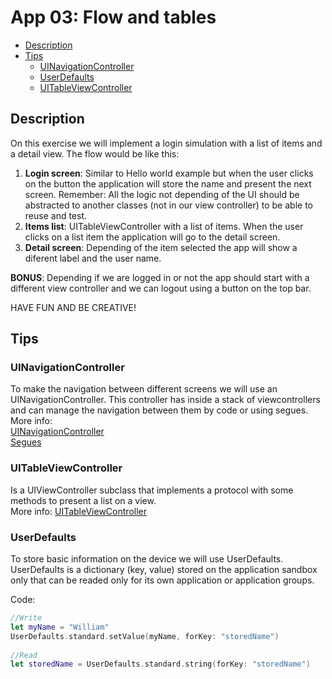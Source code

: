 # App 03: Flow and tables

* [Description](#description)
* [Tips](#tips) 
  * [UINavigationController](#uinavigationcontroller)
  * [UserDefaults](#userdefaults)
  * [UITableViewController](#uitableviewcontroller)

## Description

On this exercise we will implement a login simulation with a list of items and a detail view. The flow would be like this:

1. **Login screen**: Similar to Hello world example but when the user clicks on the button the application will store the name and present the next screen. 
Remember: All the logic not depending of the UI should be abstracted to another classes (not in our view controller) to be able to reuse and test.
2. **Items list**: UITableViewController with a list of items. When the user clicks on a list item the application will go to the detail screen.
3. **Detail screen**: Depending of the item selected the app will show a diferent label and the user name.  

**BONUS**: Depending if we are logged in or not the app should start with a different view controller and we can logout using a button on the top bar. 

HAVE FUN AND BE CREATIVE!

## Tips

### UINavigationController

To make the navigation between different screens we will use an UINavigationController. 
This controller has inside a stack of viewcontrollers and can manage the navigation between them by code or using segues.<br>
More info: <br>
[UINavigationController][NavigationControllerDoc]<br>
[Segues][SeguesDoc]

### UITableViewController

Is a UIViewController subclass that implements a protocol with some methods to present a list on a view.<br>
More info: [UITableViewController][tableDoc]

### UserDefaults

To store basic information on the device we will use UserDefaults. 
UserDefaults is a dictionary (key, value) stored on the application sandbox only that can be readed only for its own application or application groups.   

Code:
```swift
//Write
let myName = "William"
UserDefaults.standard.setValue(myName, forKey: "storedName")
      
//Read
let storedName = UserDefaults.standard.string(forKey: "storedName")
```

[NavigationControllerDoc]: https://developer.apple.com/reference/uikit/uinavigationcontroller
[SeguesDoc]: https://developer.apple.com/library/content/featuredarticles/ViewControllerPGforiPhoneOS/UsingSegues.html
[tableDoc]: https://www.ralfebert.de/tutorials/ios-swift-uitableviewcontroller/

